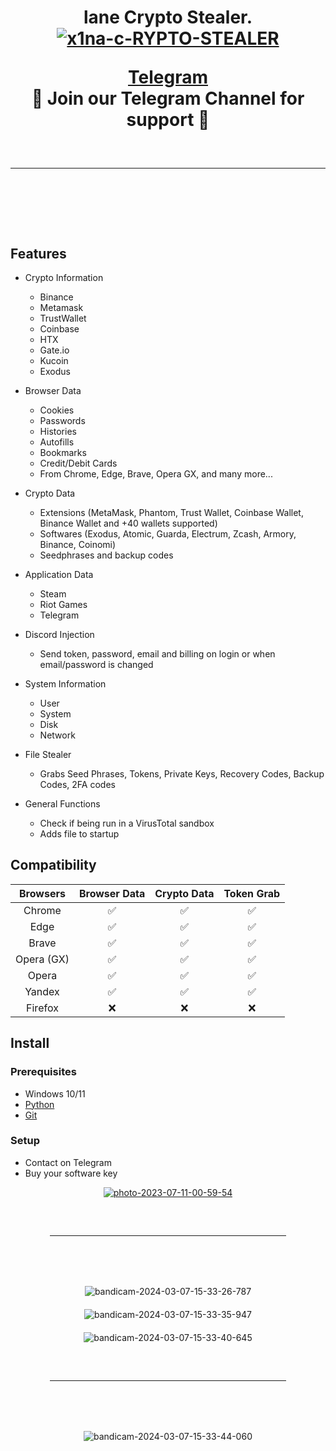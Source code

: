 <h1 align="center">
lane Crypto Stealer.
  <div align="center">
  <div>
   <a href="https://ibb.co/HXc2pzS"><img src="https://i.ibb.co/QXWcjNg/x1na-c-RYPTO-STEALER.png" alt="x1na-c-RYPTO-STEALER" border="0"></a>
  </div>
  </div> 


 
<p align="center">
<a href="https://t.me/lanetg">Telegram</a><br>
  🔱 Join our Telegram Channel for support 🔱
<hr style="border-radius: 2%; margin-top: 60px; margin-bottom: 60px;" noshade="" size="20" width="100%">
</p>
<br>
    
## Features

-   Crypto Information
    -   Binance  
    -   Metamask
    -   TrustWallet
    -   Coinbase
    -   HTX
    -   Gate.io
    -   Kucoin
    -   Exodus
      
-   Browser Data
    -   Cookies
    -   Passwords
    -   Histories
    -   Autofills
    -   Bookmarks
    -   Credit/Debit Cards
    -   From Chrome, Edge, Brave, Opera GX, and many more...
      
-   Crypto Data
    -   Extensions (MetaMask, Phantom, Trust Wallet, Coinbase Wallet, Binance Wallet and +40 wallets supported)
    -   Softwares (Exodus, Atomic, Guarda, Electrum, Zcash, Armory, Binance, Coinomi)
    -   Seedphrases and backup codes
      
-   Application Data
    -   Steam
    -   Riot Games
    -   Telegram
      
-   Discord Injection
    - Send token, password, email and billing on login or when email/password is changed
      
-   System Information
    -   User
    -   System
    -   Disk
    -   Network
      
-   File Stealer
    -   Grabs Seed Phrases, Tokens, Private Keys, Recovery Codes, Backup Codes, 2FA codes
      
-   General Functions
    -   Check if being run in a VirusTotal sandbox
    -   Adds file to startup

## Compatibility

| Browsers           | Browser Data | Crypto Data | Token Grab |
| :-----------:      | :-----------: | :-----------: | :-----------: |
| Chrome             | ✅ | ✅ | ✅ |
| Edge               | ✅ | ✅ | ✅ |
| Brave              | ✅ | ✅ | ✅ |
| Opera (GX)         | ✅ | ✅ | ✅ |
| Opera              | ✅ | ✅ | ✅ |
| Yandex             | ✅ | ✅ | ✅ |
| Firefox            | ❌ | ❌ | ❌ |

## Install

### Prerequisites

-   Windows 10/11
-   [Python](https://www.python.org/ftp/python/3.11.6/python-3.11.6-amd64.exe)
-   [Git](https://git-scm.com/download/win)

### Setup
- Contact on Telegram
- Buy your software key


<div align="center">
  <a href="https://ibb.co/nbVZQcM"><img src="https://i.ibb.co/MsjWPVk/photo-2023-07-11-00-59-54.jpg" alt="photo-2023-07-11-00-59-54" border="0"></a>
    <hr style="border-radius: 2%; margin-top: 60px; margin-bottom: 60px;" noshade="" size="20" width="75%">    
    <img style="border-radius: 15px; display: block; margin-left: auto; margin-right: auto; margin-bottom:20px;" width="70%" <a href="https://ibb.co/Sf0ydc2"><img src="https://i.ibb.co/g4w9PdG/bandicam-2024-03-07-15-33-26-787.jpg" alt="bandicam-2024-03-07-15-33-26-787" border="0"></a></img>
    <img style="border-radius: 15px; display: block; margin-left: auto; margin-right: auto; margin-bottom:20px;" width="70%" <a href="https://ibb.co/ZdtWJcQ"><img src="https://i.ibb.co/1Zh8nRC/bandicam-2024-03-07-15-33-35-947.jpg" alt="bandicam-2024-03-07-15-33-35-947" border="0"></a></img>
  <img style="border-radius: 15px; display: block; margin-left: auto; margin-right: auto; margin-bottom:20px;" width="70%" <a href="https://ibb.co/S5mZwMx"><img src="https://i.ibb.co/hLdTF4M/bandicam-2024-03-07-15-33-40-645.jpg" alt="bandicam-2024-03-07-15-33-40-645" border="0"></a></img>
    <hr style="border-radius: 2%; margin-top: 60px; margin-bottom: 60px;" noshade="" size="20" width="75%"> 
    <img style="border-radius: 15px; display: block; margin-left: auto; margin-right: auto; margin-bottom:20px;" width="70%" <a href="https://ibb.co/g6m9z6t"><img src="https://i.ibb.co/HXB4nXG/bandicam-2024-03-07-15-33-44-060.jpg" alt="bandicam-2024-03-07-15-33-44-060" border="0"></a></img>
  
</div>
